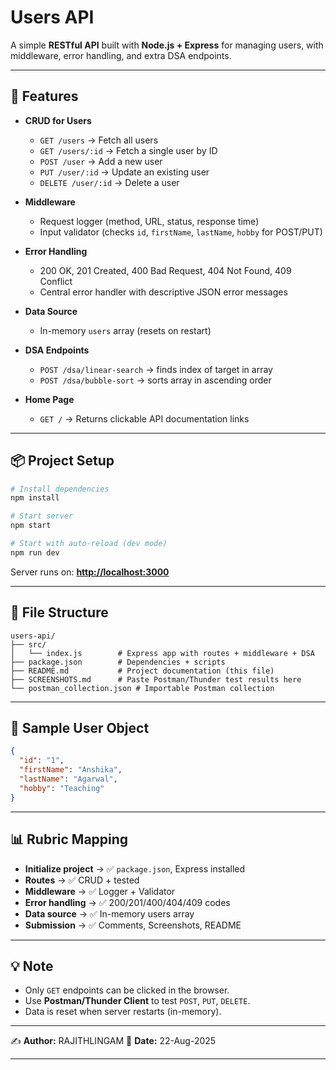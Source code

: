# Users API

A simple **RESTful API** built with **Node.js + Express** for managing users, with middleware, error handling, and extra DSA endpoints.

---

## 🚀 Features

- **CRUD for Users**

  - `GET /users` → Fetch all users
  - `GET /users/:id` → Fetch a single user by ID
  - `POST /user` → Add a new user
  - `PUT /user/:id` → Update an existing user
  - `DELETE /user/:id` → Delete a user

- **Middleware**

  - Request logger (method, URL, status, response time)
  - Input validator (checks `id`, `firstName`, `lastName`, `hobby` for POST/PUT)

- **Error Handling**

  - 200 OK, 201 Created, 400 Bad Request, 404 Not Found, 409 Conflict
  - Central error handler with descriptive JSON error messages

- **Data Source**

  - In-memory `users` array (resets on restart)

- **DSA Endpoints**

  - `POST /dsa/linear-search` → finds index of target in array
  - `POST /dsa/bubble-sort` → sorts array in ascending order

- **Home Page**
  - `GET /` → Returns clickable API documentation links

---

## 📦 Project Setup

```bash
# Install dependencies
npm install

# Start server
npm start

# Start with auto-reload (dev mode)
npm run dev
```

Server runs on: **[http://localhost:3000](http://localhost:3000)**

---

## 📂 File Structure

```
users-api/
├── src/
│   └── index.js        # Express app with routes + middleware + DSA
├── package.json        # Dependencies + scripts
├── README.md           # Project documentation (this file)
├── SCREENSHOTS.md      # Paste Postman/Thunder test results here
└── postman_collection.json # Importable Postman collection
```

--- 

## 📖 Sample User Object

```json
{
  "id": "1",
  "firstName": "Anshika",
  "lastName": "Agarwal",
  "hobby": "Teaching"
}
```

---

## 📊 Rubric Mapping

- **Initialize project** → ✅ `package.json`, Express installed
- **Routes** → ✅ CRUD + tested
- **Middleware** → ✅ Logger + Validator
- **Error handling** → ✅ 200/201/400/404/409 codes
- **Data source** → ✅ In-memory users array
- **Submission** → ✅ Comments, Screenshots, README

---

## 💡 Note

- Only `GET` endpoints can be clicked in the browser.
- Use **Postman/Thunder Client** to test `POST`, `PUT`, `DELETE`.
- Data is reset when server restarts (in-memory).

---

✍️ **Author:** RAJITHLINGAM
📅 **Date:** 22-Aug-2025

---
